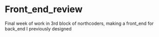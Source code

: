 # Front_end_review
Final week of work in 3rd block of northcoders, making a front_end for back_end I previously designed
